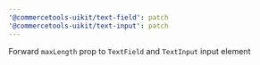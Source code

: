 ```yaml
---
'@commercetools-uikit/text-field': patch
'@commercetools-uikit/text-input': patch
---
```


Forward `maxLength` prop to `TextField` and `TextInput` input element
